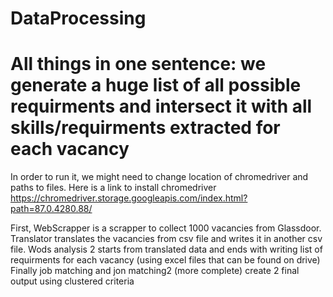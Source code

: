 # DataProcessing
# All things in one sentence: we generate a huge list of all possible requirments and intersect it with all skills/requirments extracted for each vacancy

In order to run it, we might need to change location of chromedriver and paths to files. Here is a link to install chromedriver https://chromedriver.storage.googleapis.com/index.html?path=87.0.4280.88/

First, WebScrapper is a scrapper to collect 1000 vacancies from Glassdoor. Translator translates the vacancies from csv file and writes it in another csv file. Wods analysis 2 starts from translated data and ends with writing list of requirments for each vacancy (using excel files that can be found on drive)
Finally job matching and jon matching2 (more complete) create 2 final output using clustered criteria 
